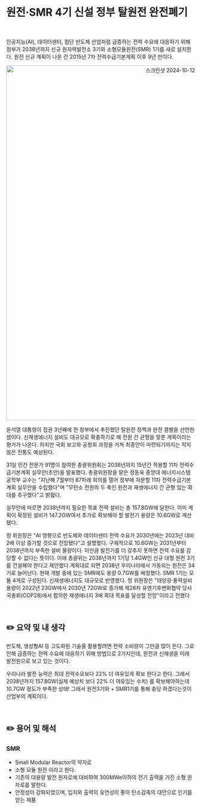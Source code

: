 # 원전·SMR 4기 신설 정부 탈원전 완전폐기

<br/>

인공지능(AI), 데이터센터, 첨단 반도체 산업처럼 급증하는 전력 수요에 대응하기 위해 정부가 2038년까지 신규 원자력발전소 3기와 소형모듈원전(SMR) 1기를 새로 설치한다. 원전 신규 계획이 나온 건 2015년 7차 전력수급기본계획 이후 9년 만이다.

<p align="center">
<img width="946" alt="스크린샷 2024-10-12 오후 11 47 14" src="https://github.com/user-attachments/assets/5386082a-98e5-443a-b309-8d291b232c18">
</p>



윤석열 대통령이 집권 3년째에 전 정부에서 추진했던 탈원전 정책과 완전 결별을 선언한 셈이다. 신재생에너지 설비도 대규모로 확충하기로 해 전원 간 균형을 맞춘 계획이라는 평가가 나온다. 하지만 국회 보고와 공청회 과정을 거쳐 최종안이 마련되기까지는 작지 않은 진통도 예상된다.

31일 민간 전문가 91명이 참여한 총괄위원회는 2038년까지 15년간 적용할 11차 전력수급기본계획 실무안(초안)을 발표했다. 총괄위원장을 맡은 정동욱 중앙대 에너지시스템공학부 교수는 "지난해 7월부터 87차례 회의를 열어 정부에 자문할 11차 전력수급기본계획 실무안을 수립했다"며 "무탄소 전원의 두 축인 원전과 재생에너지 간 균형 있는 확대를 추구했다"고 밝혔다.

실무안에 따르면 2038년까지 필요한 목표 전력 설비는 총 157.8GW에 달한다. 이미 계획이 확정된 설비가 147.2GW여서 추가로 확보해야 할 발전기 용량은 10.6GW로 계산됐다.

정 위원장은 "AI 영향으로 반도체와 데이터센터 전력 수요가 2030년에는 2023년 대비 2배 이상 증가할 것으로 전망됐다"고 설명했다. 구체적으로 10.6GW는 2031년부터 2038년까지 부족한 설비 물량이다. 이만큼 발전기를 더 갖추지 못하면 전력 수요를 감당할 수 없다는 뜻이다. 이에 총괄위는 2038년까지 1기당 1.4GW인 신규 대형 원전 3기를 건설해야 한다고 제안했다.계획대로 되면 2038년 우리나라에서 가동되는 원전은 34기로 늘어난다. 현재 개발 중에 있는 SMR에도 용량 0.7GW를 배정했다. SMR 1기는 모듈 4개로 구성된다. 신재생에너지도 대규모로 반영했다. 정 위원장은 "태양광·풍력설비 용량이 2022년 23GW에서 2030년 72GW로 증가해 제28차 유엔기후변화협약 당사국총회(COP28)에서 합의한 재생에너지 3배 확대 목표를 달성할 전망"이라고 전했다

<br/>

## ✏️ 요약 및 내 생각

반도체, 생성형AI 등 고도화된 기술울 활용할려면 전략 소비량이 그만큼 많이 든다. 
그로 인해 급증하는 전력 수요에 대응하기 위해 방법으로 2가지인데, 원전과 신재생을 미래 발전원으로 보고 있는 것이다.



우리나라 발전 능력은 최대 전력수요보다 22% 더 여유있게 확보 한다고 한다. 
그래서 2038년까지 157.8GW(실제 예상치 보다 22% 더 여유있는 수치) 를 확보해야하는데
10.7GW 정도가 부족한 상태!
그래서 원전3기와 + SMR1기를 통해 충당 하겠다는것이 산업부의 계획이다.

<br/>

## ✏️ 용어 및 해석

### SMR

* Small Modular Reactor의 약자로
* 소형 모듈 원전 이라고 한다.
* 기존의 대용량 발전 원자로에 대비하여 300MWe이하의 전기 출력을 가진 소형 원자로를 말한다. 
* 안정성이 강화되었으며, 입지와 출력의 유연성이 좋아 탄소감축의 대안으로 인기를 얻는 제품